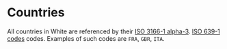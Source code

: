 # Countries

All countries in White are referenced by their [ISO 3166-1 alpha-3](https://en.wikipedia.org/wiki/ISO_3166-1_alpha-3). [ISO 639-1 codes](https://fr.wikipedia.org/wiki/Liste_des_codes_ISO_639-1) codes.
Examples of such codes are `FRA`, `GBR`, `ITA`.
